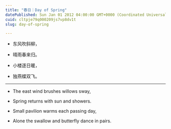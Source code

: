 ```yaml
---
title: "春日｜Day of Spring"
datePublished: Sun Jan 01 2012 04:00:00 GMT+0000 (Coordinated Universal Time)
cuid: cltpje79q000209js7vp8dv1t
slug: day-of-spring

---
```


* 东风吹斜柳，
    
* 晴雨春来归。
    
* 小楼逐日暖，
    
* 独燕蝶双飞。
    

---

* The east wind brushes willows sway,
    
* Spring returns with sun and showers.
    
* Small pavilion warms each passing day,
    
* Alone the swallow and butterfly dance in pairs.